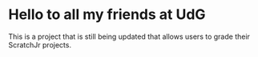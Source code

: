 # Hello to all my friends at UdG

This is a project that is still being updated that allows users to grade their ScratchJr projects.
